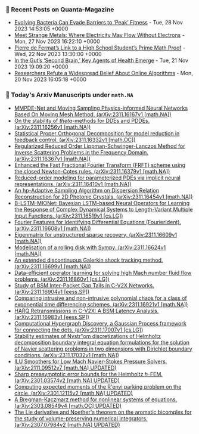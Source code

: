 ### 📝 Recent Posts on Quanta-Magazine
<!-- quanta starts -->
* <a href="https://www.quantamagazine.org/evolving-bacteria-can-evade-barriers-to-peak-fitness-20231128/">Evolving Bacteria Can Evade Barriers to ‘Peak’ Fitness</a> - Tue, 28 Nov 2023 14:53:05 +0000
* <a href="https://www.quantamagazine.org/meet-strange-metals-where-electricity-may-flow-without-electrons-20231127/">Meet Strange Metals: Where Electricity May Flow Without Electrons</a> - Mon, 27 Nov 2023 16:22:10 +0000
* <a href="https://www.quantamagazine.org/pierre-de-fermats-link-to-a-high-school-students-prime-math-proof-20231122/">Pierre de Fermat’s Link to a High School Student’s Prime Math Proof</a> - Wed, 22 Nov 2023 13:30:00 +0000
* <a href="https://www.quantamagazine.org/in-the-guts-second-brain-key-agents-of-health-emerge-20231121/">In the Gut’s ‘Second Brain,’ Key Agents of Health Emerge</a> - Tue, 21 Nov 2023 19:09:20 +0000
* <a href="https://www.quantamagazine.org/researchers-refute-a-widespread-belief-about-online-algorithms-20231120/">Researchers Refute a Widespread Belief About Online Algorithms</a> - Mon, 20 Nov 2023 16:05:18 +0000
<!-- quanta ends -->
### 📝 Today's Arxiv Manuscripts under ``math.NA``
<!-- arxiv-math-na starts -->
* <a href="http://arxiv.org/abs/2311.16167">MMPDE-Net and Moving Sampling Physics-informed Neural Networks Based On Moving Mesh Method. (arXiv:2311.16167v1 [math.NA])</a>
* <a href="http://arxiv.org/abs/2311.16256">On the stability of $theta$-methods for DDEs and PDDEs. (arXiv:2311.16256v1 [math.NA])</a>
* <a href="http://arxiv.org/abs/2311.16332">Statistical Proper Orthogonal Decomposition for model reduction in feedback control. (arXiv:2311.16332v1 [math.OC])</a>
* <a href="http://arxiv.org/abs/2311.16367">Regularized Reduced Order Lippman-Schwinger-Lanczos Method for Inverse Scattering Problems in the Frequency Domain. (arXiv:2311.16367v1 [math.NA])</a>
* <a href="http://arxiv.org/abs/2311.16379">Enhanced the Fast Fractional Fourier Transform (FRFT) scheme using the closed Newton-Cotes rules. (arXiv:2311.16379v1 [math.NA])</a>
* <a href="http://arxiv.org/abs/2311.16410">Reduced-order modeling for parameterized PDEs via implicit neural representations. (arXiv:2311.16410v1 [math.NA])</a>
* <a href="http://arxiv.org/abs/2311.16454">An hp-Adaptive Sampling Algorithm on Dispersion Relation Reconstruction for 2D Photonic Crystals. (arXiv:2311.16454v1 [math.NA])</a>
* <a href="http://arxiv.org/abs/2311.16519">B-LSTM-MIONet: Bayesian LSTM-based Neural Operators for Learning the Response of Complex Dynamical Systems to Length-Variant Multiple Input Functions. (arXiv:2311.16519v1 [cs.LG])</a>
* <a href="http://arxiv.org/abs/2311.16608">Fourier Features for Identifying Differential Equations (FourierIdent). (arXiv:2311.16608v1 [math.NA])</a>
* <a href="http://arxiv.org/abs/2311.16609">Eigenmatrix for unstructured sparse recovery. (arXiv:2311.16609v1 [math.NA])</a>
* <a href="http://arxiv.org/abs/2311.16624">Modelisation of a rolling disk with Sympy. (arXiv:2311.16624v1 [math.NA])</a>
* <a href="http://arxiv.org/abs/2311.16699">An extended discontinuous Galerkin shock tracking method. (arXiv:2311.16699v1 [math.NA])</a>
* <a href="http://arxiv.org/abs/2311.16860">Data-efficient operator learning for solving high Mach number fluid flow problems. (arXiv:2311.16860v1 [cs.LG])</a>
* <a href="http://arxiv.org/abs/2311.16904">Study of BSM Inter-Packet Gap Tails in C-V2X Networks. (arXiv:2311.16904v1 [eess.SP])</a>
* <a href="http://arxiv.org/abs/2311.16921">Comparing intrusive and non-intrusive polynomial chaos for a class of exponential time differencing schemes. (arXiv:2311.16921v1 [math.NA])</a>
* <a href="http://arxiv.org/abs/2311.16983">HARQ Retransmissions in C-V2X: A BSM Latency Analysis. (arXiv:2311.16983v1 [eess.SP])</a>
* <a href="http://arxiv.org/abs/2311.17007">Computational Hypergraph Discovery, a Gaussian Process framework for connecting the dots. (arXiv:2311.17007v1 [cs.LG])</a>
* <a href="http://arxiv.org/abs/2311.17032">Stability estimates of Nystr"om discretizations of Helmholtz decomposition boundary integral equation formulations for the solution of Navier scattering problems in two dimensions with Dirichlet boundary conditions. (arXiv:2311.17032v1 [math.NA])</a>
* <a href="http://arxiv.org/abs/2111.09512">ILU Smoothers for Low Mach Navier-Stokes Pressure Solvers. (arXiv:2111.09512v7 [math.NA] UPDATED)</a>
* <a href="http://arxiv.org/abs/2301.03574">Sharp preasymptotic error bounds for the Helmholtz $h$-FEM. (arXiv:2301.03574v2 [math.NA] UPDATED)</a>
* <a href="http://arxiv.org/abs/2301.12115">Computing expected moments of the R'enyi parking problem on the circle. (arXiv:2301.12115v2 [math.NA] UPDATED)</a>
* <a href="http://arxiv.org/abs/2303.08549">A Bregman-Kaczmarz method for nonlinear systems of equations. (arXiv:2303.08549v4 [math.OC] UPDATED)</a>
* <a href="http://arxiv.org/abs/2307.07984">The Lie derivative and Noether's theorem on the aromatic bicomplex for the study of volume-preserving numerical integrators. (arXiv:2307.07984v2 [math.NA] UPDATED)</a>
<!-- arxiv-math-na ends -->

